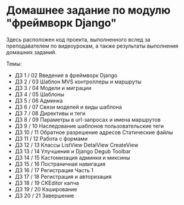 # Домашнее задание по модулю "фреймворк Django"

Здесь расположен код проекта, выполненного вслед за преподавателем по видеоурокам, а также результаты выполнения домашних заданий.

Темы:
- ДЗ 1 / 02 Введение в фреймворк Django
- ДЗ 2 / 03 Шаблон MVS контроллеры и маршруты
- ДЗ 3 / 04 Модели и миграции
- ДЗ 4 / 05 Шаблоны
- ДЗ 5 / 06 Админка
- ДЗ 6 / 07 Связи моделей и виды шаблона
- ДЗ 7 / 08 Директивы и теги
- ДЗ 8 / 09 Параметры в url-запросах и имена маршрутов
- ДЗ 9 / 10 Наследование шаблонов пользовательские теги 
- ДЗ 10 / 11 Обратное разрешение адресов Статические файлы
- ДЗ 11 / 12 Работа с формами
- ДЗ 12 / 13 Классы ListView DetaiView CreateView
- ДЗ 13 / 14 Улучшения и Django Degub Toolbar 
- ДЗ 14 / 15 Кастомизация админки и миксины
- ДЗ 15 / 16 Постраничная навигация
- ДЗ 16 / 17 Регистрация Часть 1
- ДЗ 17 / 18 Регистрация и авторизация
- ДЗ 18 / 19 CKEditor капча
- ДЗ 19 / 20 Кэширование
- ДЗ 20 / 21 Завершение





















